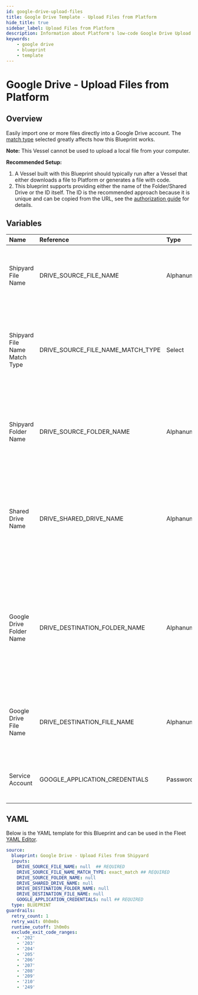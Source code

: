 ```yaml
---
id: google-drive-upload-files
title: Google Drive Template - Upload Files from Platform
hide_title: true
sidebar_label: Upload Files from Platform
description: Information about Platform's low-code Google Drive Upload Files from Platform blueprint. Easily import one or more files directly into your Google Drive account. 
keywords:
    - google drive
    - blueprint
    - template
---
```


# Google Drive - Upload Files from Platform

## Overview
Easily import one or more files directly into a Google Drive account. The [match type](https://www.shipyardapp.com/docs/reference/blueprint-library/match-type/) selected greatly affects how this Blueprint works.

**Note:** This Vessel cannot be used to upload a local file from your computer.

**Recommended Setup:**

1. A Vessel built with this Blueprint should typically run after a Vessel that either downloads a file to Platform or generates a file with code. 
2. This blueprint supports providing either the name of the Folder/Shared Drive or the ID itself. The ID is the recommended approach because it is unique and can be copied from the URL, see the [authorization guide](https://www.shipyardapp.com/docs/blueprint-library/google-drive/google-drive-authorization/) for details.

## Variables

| Name | Reference | Type | Required | Default | Options | Description |
|:-----|:----------|:-----|:---------|:--------|:--------|:------------|
| Shipyard File Name | DRIVE_SOURCE_FILE_NAME  | Alphanumeric |:white_check_mark: | - | - | Name of the target file on Platform. Can be regex if "Match Type" is set accordingly. |
| Shipyard File Name Match Type | DRIVE_SOURCE_FILE_NAME_MATCH_TYPE  | Select |:white_check_mark: | `exact_match` | Exact Match: `exact_match`<br></br><br></br>Regex Match: `regex_match`<br></br><br></br> | Determines if the text in "Shipyard File Name" will look for one file with exact match, or multiple files using regex. |
| Shipyard Folder Name | DRIVE_SOURCE_FOLDER_NAME  | Alphanumeric |:heavy_minus_sign: | - | - | Name of the local folder on Platform to upload the target file from. If left blank, will look in the home directory. |
| Shared Drive Name | DRIVE_SHARED_DRIVE_NAME  | Alphanumeric |:heavy_minus_sign: | - | - | Name of the Shared Drive the file exists in. This field is case sensitive. Leave blank if the file does not exist in a Shared Drive. |
| Google Drive Folder Name | DRIVE_DESTINATION_FOLDER_NAME  | Alphanumeric |:heavy_minus_sign: | - | - | Folder where the file(s) should be uploaded. Leaving blank will place the file in the root directory of Google Drive which will be inaccessible in the UI. |
| Google Drive File Name | DRIVE_DESTINATION_FILE_NAME  | Alphanumeric |:heavy_minus_sign: | - | - | What to name the file(s) being uploaded. If left blank, defaults to the original file name(s). |
| Service Account | GOOGLE_APPLICATION_CREDENTIALS  | Password |:white_check_mark: | - | - | JSON from a Google Cloud Service account key. |


## YAML
Below is the YAML template for this Blueprint and can be used in the Fleet [YAML Editor](../../reference/fleets/yaml-editor.md).
```yaml
source:
  blueprint: Google Drive - Upload Files from Shipyard
  inputs:
    DRIVE_SOURCE_FILE_NAME: null  ## REQUIRED
    DRIVE_SOURCE_FILE_NAME_MATCH_TYPE: exact_match ## REQUIRED
    DRIVE_SOURCE_FOLDER_NAME: null
    DRIVE_SHARED_DRIVE_NAME: null
    DRIVE_DESTINATION_FOLDER_NAME: null
    DRIVE_DESTINATION_FILE_NAME: null
    GOOGLE_APPLICATION_CREDENTIALS: null ## REQUIRED
  type: BLUEPRINT
guardrails:
  retry_count: 1
  retry_wait: 0h0m0s
  runtime_cutoff: 1h0m0s
  exclude_exit_code_ranges:
    - '202'
    - '203'
    - '204'
    - '205'
    - '206'
    - '207'
    - '208'
    - '209'
    - '210'
    - '249'

```
